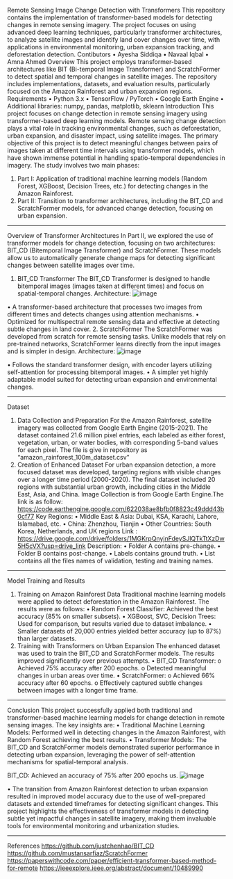 Remote Sensing Image Change Detection with Transformers
This repository contains the implementation of transformer-based models for detecting changes in remote sensing imagery. The project focuses on using advanced deep learning techniques, particularly transformer architectures, to analyze satellite images and identify land cover changes over time, with applications in environmental monitoring, urban expansion tracking, and deforestation detection.
Contibutors
•	Ayesha Siddiqa
•	Navaal Iqbal 
•	Amna Ahmed 
Overview
This project employs transformer-based architectures like BIT (Bi-temporal Image Transformer) and ScratchFormer to detect spatial and temporal changes in satellite images. The repository includes implementations, datasets, and evaluation results, particularly focused on the Amazon Rainforest and urban expansion regions.
Requirements
•	Python 3.x
•	TensorFlow / PyTorch
•	Google Earth Engine
•	Additional libraries: numpy, pandas, matplotlib, sklearn
Introduction
This project focuses on change detection in remote sensing imagery using transformer-based deep learning models. Remote sensing change detection plays a vital role in tracking environmental changes, such as deforestation, urban expansion, and disaster impact, using satellite images.
The primary objective of this project is to detect meaningful changes between pairs of images taken at different time intervals using transformer models, which have shown immense potential in handling spatio-temporal dependencies in imagery.
The study involves two main phases:
1.	Part I: Application of traditional machine learning models (Random Forest, XGBoost, Decision Trees, etc.) for detecting changes in the Amazon Rainforest.
2.	Part II: Transition to transformer architectures, including the BIT_CD and ScratchFormer models, for advanced change detection, focusing on urban expansion.
________________________________________
Overview of Transformer Architectures
In Part II, we explored the use of transformer models for change detection, focusing on two architectures: BIT_CD (Bitemporal Image Transformer) and ScratchFormer. These models allow us to automatically generate change maps for detecting significant changes between satellite images over time.
1. BIT_CD Transformer
The BIT_CD Transformer is designed to handle bitemporal images (images taken at different times) and focus on spatial-temporal changes.
Architecture:
 ![image](https://github.com/user-attachments/assets/e2269922-4742-4446-8c5a-6ce187941716)

•	A transformer-based architecture that processes two images from different times and detects changes using attention mechanisms.
•	Optimized for multispectral remote sensing data and effective at detecting subtle changes in land cover.
2. ScratchFormer
The ScratchFormer was developed from scratch for remote sensing tasks. Unlike models that rely on pre-trained networks, ScratchFormer learns directly from the input images and is simpler in design.
Architecture:
 ![image](https://github.com/user-attachments/assets/9e1716f1-deee-45b6-aaad-ec2940b86e85)

•	Follows the standard transformer design, with encoder layers utilizing self-attention for processing bitemporal images.
•	A simpler yet highly adaptable model suited for detecting urban expansion and environmental changes.
________________________________________
Dataset
1. Data Collection and Preparation
For the Amazon Rainforest, satellite imagery was collected from Google Earth Engine (2015-2021). The dataset contained 21.6 million pixel entries, each labeled as either forest, vegetation, urban, or water bodies, with corresponding 5-band values for each pixel.
The file is give in repository as “amazon_rainforest_100m_dataset.csv”
2. Creation of Enhanced Dataset
For urban expansion detection, a more focused dataset was developed, targeting regions with visible changes over a longer time period (2000-2020). The final dataset included 20 regions with substantial urban growth, including cities in the Middle East, Asia, and China.
Image Collection is from Google Earth Engine.The link is as follow: https://code.earthengine.google.com/622038ae8bfb0f8823c49ddd43b0cf77
Key Regions:
•	Middle East & Asia: Dubai, KSA, Karachi, Lahore, Islamabad, etc.
•	China: Zhenzhou, Tianjin
•	Other Countries: South Korea, Netherlands, and UK regions
Link : https://drive.google.com/drive/folders/1MGKrpQnyjnFdeySJlQTkTtXzDw5H5cVX?usp=drive_link
Description:
•	Folder A contains pre-change.
•	Folder B contains post-change.
•	Labels contains ground truth.
•	List contains all the files names of validation, testing and training names.

________________________________________
Model Training and Results
1. Training on Amazon Rainforest Data
Traditional machine learning models were applied to detect deforestation in the Amazon Rainforest. The results were as follows:
•	Random Forest Classifier: Achieved the best accuracy (85% on smaller subsets).
•	XGBoost, SVC, Decision Trees: Used for comparison, but results varied due to dataset imbalance.
•	Smaller datasets of 20,000 entries yielded better accuracy (up to 87%) than larger datasets.
2. Training with Transformers on Urban Expansion
The enhanced dataset was used to train the BIT_CD and ScratchFormer models. The results improved significantly over previous attempts.
•	BIT_CD Transformer:
o	Achieved 75% accuracy after 200 epochs.
o	Detected meaningful changes in urban areas over time.
•	ScratchFormer:
o	Achieved 66% accuracy after 60 epochs.
o	Effectively captured subtle changes between images with a longer time frame.
________________________________________
Conclusion
This project successfully applied both traditional and transformer-based machine learning models for change detection in remote sensing images. The key insights are:
•	Traditional Machine Learning Models: Performed well in detecting changes in the Amazon Rainforest, with Random Forest achieving the best results.
•	Transformer Models: The BIT_CD and ScratchFormer models demonstrated superior performance in detecting urban expansion, leveraging the power of self-attention mechanisms for spatial-temporal analysis.


 BIT_CD: 
Achieved an accuracy of 75% after 200 epochs us. 
![image](https://github.com/user-attachments/assets/fdba9373-5caa-4e20-842f-97435cba55fd)

 
•	The transition from Amazon Rainforest detection to urban expansion resulted in improved model accuracy due to the use of well-prepared datasets and extended timeframes for detecting significant changes.
This project highlights the effectiveness of transformer models in detecting subtle yet impactful changes in satellite imagery, making them invaluable tools for environmental monitoring and urbanization studies.
________________________________________
References
https://github.com/justchenhao/BIT_CD
https://github.com/mustansarfiaz/ScratchFormer
https://paperswithcode.com/paper/efficient-transformer-based-method-for-remote
https://ieeexplore.ieee.org/abstract/document/10489990

